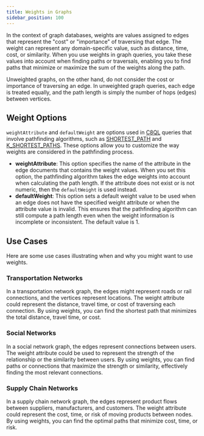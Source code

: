 ```yaml
---
title: Weights in Graphs
sidebar_position: 100
---
```


In the context of graph databases, weights are values assigned to edges that represent the "cost" or "importance" of traversing that edge. The weight can represent any domain-specific value, such as distance, time, cost, or similarity. When you use weights in graph queries, you take these values into account when finding paths or traversals, enabling you to find paths that minimize or maximize the sum of the weights along the path.

Unweighted graphs, on the other hand, do not consider the cost or importance of traversing an edge. In unweighted graph queries, each edge is treated equally, and the path length is simply the number of hops (edges) between vertices.

## Weight Options

`weightAttribute` and `defaultWeight` are options used in [C8QL](../../../compute/queryworkers/queries/c8ql/) queries that involve pathfinding algorithms, such as [SHORTEST_PATH](../graph-queries/shortest-path-queries/) and [K_SHORTEST_PATHS](../graph-queries/k-shortest-paths-queries/). These options allow you to customize the way weights are considered in the pathfinding process.

- **weightAttribute**: This option specifies the name of the attribute in the edge documents that contains the weight values. When you set this option, the pathfinding algorithm takes the edge weights into account when calculating the path length. If the attribute does not exist or is not numeric, then the `defaultWeight` is used instead.
- **defaultWeight**: This option sets a default weight value to be used when an edge does not have the specified weight attribute or when the attribute value is invalid. This ensures that the pathfinding algorithm can still compute a path length even when the weight information is incomplete or inconsistent. The default value is 1.

## Use Cases

Here are some use cases illustrating when and why you might want to use weights.

### Transportation Networks

In a transportation network graph, the edges might represent roads or rail connections, and the vertices represent locations. The weight attribute could represent the distance, travel time, or cost of traversing each connection. By using weights, you can find the shortest path that minimizes the total distance, travel time, or cost.

### Social Networks

In a social network graph, the edges represent connections between users. The weight attribute could be used to represent the strength of the relationship or the similarity between users. By using weights, you can find paths or connections that maximize the strength or similarity, effectively finding the most relevant connections.

### Supply Chain Networks

In a supply chain network graph, the edges represent product flows between suppliers, manufacturers, and customers. The weight attribute could represent the cost, time, or risk of moving products between nodes. By using weights, you can find the optimal paths that minimize cost, time, or risk.
